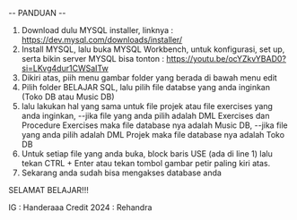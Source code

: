 -- PANDUAN --
1. Download dulu MYSQL installer, linknya : https://dev.mysql.com/downloads/installer/
2. Install MYSQL, lalu buka MYSQL Workbench, untuk konfigurasi, set up, serta bikin server MYSQL
bisa tonton : https://youtu.be/ocYZkvYBAD0?si=LKvg4dur1CWSaITw 
4. Dikiri atas, piih menu gambar folder yang berada di bawah menu edit
5. Pilih folder BELAJAR SQL, lalu pilih  file databse yang anda inginkan (Toko DB atau Music DB)
6. lalu lakukan hal yang sama untuk file projek atau file exercises yang anda inginkan,
   --jika file yang anda pilih adalah DML Exercises dan Procedure Exercises maka file database nya adalah Music DB,
   --jika file yang anda pilih adalah DML Projek maka file database nya adalah Toko DB
7. Untuk setiap file yang anda buka, block baris USE (ada di line 1) lalu tekan CTRL + Enter atau tekan tombol gambar      petir paling kiri atas.
8. Sekarang anda sudah bisa mengakses database anda

SELAMAT BELAJAR!!!

IG : Handeraaa
Credit 2024 : Rehandra